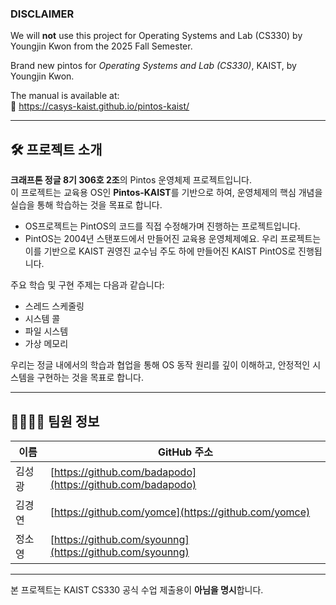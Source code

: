 ### DISCLAIMER

We will **not** use this project for Operating Systems and Lab (CS330) by Youngjin Kwon from the 2025 Fall Semester.

Brand new pintos for *Operating Systems and Lab (CS330)*, KAIST, by Youngjin Kwon.

The manual is available at:  
📖 https://casys-kaist.github.io/pintos-kaist/

---

## 🛠️ 프로젝트 소개

**크래프톤 정글 8기 306호 2조**의 Pintos 운영체제 프로젝트입니다.  
이 프로젝트는 교육용 OS인 **Pintos-KAIST**를 기반으로 하여, 운영체제의 핵심 개념을 실습을 통해 학습하는 것을 목표로 합니다.

* OS프로젝트는 PintOS의 코드를 직접 수정해가며 진행하는 프로젝트입니다.
* PintOS는 2004년 스탠포드에서 만들어진 교육용 운영체제예요. 우리 프로젝트는 이를 기반으로 KAIST 권영진 교수님 주도 하에 만들어진 KAIST PintOS로 진행됩니다.

주요 학습 및 구현 주제는 다음과 같습니다:

- 스레드 스케줄링
- 시스템 콜
- 파일 시스템
- 가상 메모리

우리는 정글 내에서의 학습과 협업을 통해 OS 동작 원리를 깊이 이해하고, 안정적인 시스템을 구현하는 것을 목표로 합니다.

---

## 👨‍👩‍👧‍👦 팀원 정보

| 이름 | GitHub 주소 |
|------|--------------|
| 김성광 | [https://github.com/badapodo](https://github.com/badapodo) |
| 김경연 | [https://github.com/yomce](https://github.com/yomce) |
| 정소영 | [https://github.com/syounng](https://github.com/syounng) |

---

본 프로젝트는 KAIST CS330 공식 수업 제출용이 **아님을 명시**합니다.
